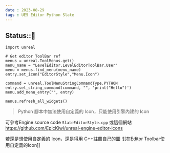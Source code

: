 ```yaml
---
date : 2023-08-29
tags : UE5 Editor Python Slate
---
```

Status::🌱
---

```
import unreal

# Get editor ToolBar ref
menus = unreal.ToolMenus.get()
menu_name = "LevelEditor.LevelEditorToolBar.User"
menu = menus.find_menu(menu_name)
entry.set_icon("EditorStyle","Menu.Icon")

command = unreal.ToolMenuStringCommandType.PYTHON
entry.set_string_command(command, "", 'print("Hello")')
menu.add_menu_entry("", entry)
        
menus.refresh_all_widgets()
```


> Python 腳本中無法使用自定義的 Icon，只能使用引擎內建的 Icon

可參考Engine source code `SlateEditorStyle.cpp` 
或這個網站
https://github.com/EpicKiwi/unreal-engine-editor-icons

若還是想使用自定義的 Icon，還是得用 C++註冊自己的圖
![[在Editor Toolbar使用自定義的Icon]]